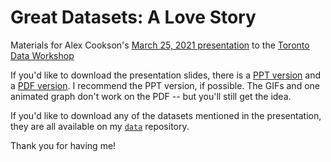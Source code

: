 # Great Datasets: A Love Story

Materials for Alex Cookson's [March 25, 2021 presentation](https://www.youtube.com/watch?v=E2aRKZczqKY) to the [Toronto Data Workshop](https://rohanalexander.com/toronto_data_workshop.html)

If you'd like to download the presentation slides, there is a [PPT version](https://github.com/tacookson/toronto-data-workshop-march-2021/raw/main/Great%20Datasets%20-%20A%20Love%20Story%20(to%20download).pptx) and a [PDF version](https://github.com/tacookson/toronto-data-workshop-march-2021/raw/main/Great%20Datasets%20-%20A%20Love%20Story%20(to%20download).pdf). I recommend the PPT version, if possible. The GIFs and one animated graph don't work on the PDF -- but you'll still get the idea.

If you'd like to download any of the datasets mentioned in the presentation, they are all available on my [`data`](https://github.com/tacookson/data) repository.

Thank you for having me!
